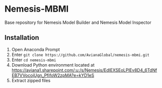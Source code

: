 # Nemesis-MBMI
Base repository for Nemesis Model Builder and Nemesis Model Inspector

## Installation

1. Open Anaconda Prompt 
2. Enter `git clone https://github.com/AvianaGlobal/nemesis-mbmi.git`
3. Enter `cd nemesis-mbmi`
4. Download Python environment located at https://aviana1.sharepoint.com/:u:/s/Nemesis/EdIEXSEoLPlEv8D4_6TdNfEB7VVocojUgn_PfifoW2zpMA?e=kYD1eS
5. Extract zipped files
